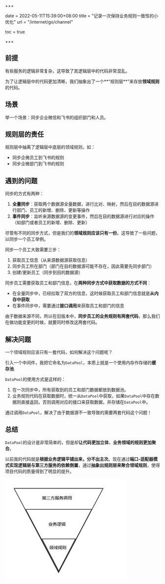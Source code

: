 +++

date = 2022-05-11T15:39:00+08:00
title = "记录一次保持业务规则一致性的小优化"
url = "/internet/go/channel"

toc = true

+++

## 前提

有些服务的逻辑非常复杂，这导致了其逻辑层中的代码非常混乱。

为了让逻辑层中的代码更加清晰，我们抽象出了一个**“规则层**”来存放**领域规则**的代码。

## 场景

举一个场景：同步企业微信和飞书的组织部门和人员。

## 规则层的责任

规则层中抽离了逻辑层中底层的领域规则，如：

- 同步企微员工到飞书的规则
- 同步企微部门到飞书的规则

## 遇到的问题

同步的方式有两种：

1. **全量同步**：获取两个数据源全量数据，进行比对、映射，然后在目的数据源进行部门、员工的新增、删除、更新等操作
2. **事件同步**：监听来源数据源的变更事件，然后在目的数据源进行对应的操作（如部门或者员工的新增、删除、更新）

尽管有不同的同步方式，但是我们的**领域规则应该只有一份**。这导致了一些问题，以同步一个员工举例。

同步一个员工大致需要三步：

1. 获取员工信息（从来源数据源获取信息）
2. 同步员工所在部门（部门在目的数据源可能不存在，因此需要先同步部门）
3. 创建/更新员工（同步到目的数据源）

同步员工需要获取员工和部门信息，在**两种同步方式中获取数据的方式不同**：

- 在全量同步中，已经拉取了双方的信息，这时候获取员工和部门信息就是**从内存中获取**
- 在事件同步中，需要通过**接口调用**来获取员工和部门的信息

由于数据来源不同，所以在旧版本中，**同步员工的业务规则有两套代码**，那么我们在做功能变更的时候，就要同时修改这两套代码。

## 解决问题

一个领域规则应该只有一套代码，如何解决这个问题呢？

引入一个中间件，我把它命名为`DataPool`，本质上就是一个使用内存作存储的**缓存池**.

`DataPool`的使用方式是这样的：

1. 在一次同步中，所有获取到的员工和部门数据都放到数据池。
2. 业务规则代码在获取数据时，统一从`DataPool`中获取，如果`DataPool`中存在数据则直接返回，否则调用对应的接口来获取数据，并存储在`DataPool`中。

通过调用`DataPool`，解决了由于数据源不一致导致的需要两套代码这个问题！

## 总结

`DataPool`的设计是非常简单的，但是却**让代码更加立体**，**业务领域的规则更加聚合**。

以前我的代码就是**根据业务逻辑平铺出来，分不出主次**。现在通过**端口-适配器模式实现逻辑层与第三方服务的依赖倒置**，通过**抽象出规则层来聚合领域规则**，使得项目代码的质量得到了明显的提升。

![服务架构依赖图](https://raw.githubusercontent.com/stong1994/images/master/picgo/20220511153319.png)